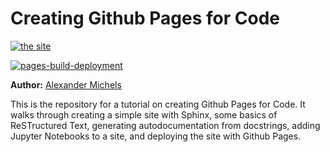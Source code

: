 # Creating Github Pages for Code

[![the site](https://img.shields.io/badge/visit-the%20site-blueviolet)](https://cybergis.github.io/github-pages-demo/)


[![pages-build-deployment](https://github.com/cybergis/github-pages-demo/actions/workflows/pages/pages-build-deployment/badge.svg)](https://github.com/cybergis/github-pages-demo/actions/workflows/pages/pages-build-deployment)

**Author:** [Alexander Michels](https://alexandermichels.github.io/)

This is the repository for a tutorial on creating Github Pages for Code. It walks through creating a simple site with Sphinx, some basics of ReSTructured Text, generating autodocumentation from docstrings, adding Jupyter Notebooks to a site, and deploying the site with Github Pages.